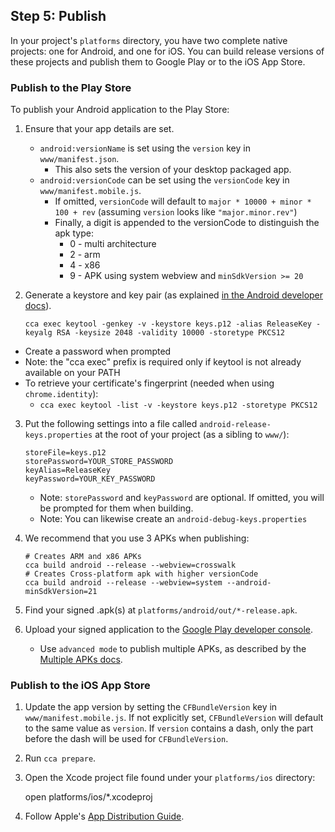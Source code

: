 ## Step 5: Publish

In your project's `platforms` directory, you have two complete native projects: one for Android, and one for iOS. You can build release versions of these projects and publish them to Google Play or to the iOS App Store.

### Publish to the Play Store

To publish your Android application to the Play Store:

1. Ensure that your app details are set.
    * `android:versionName` is set using the `version` key in `www/manifest.json`.
       * This also sets the version of your desktop packaged app.
    * `android:versionCode` can be set using the `versionCode` key in `www/manifest.mobile.js`.
       * If omitted, `versionCode` will default to `major * 10000 + minor * 100 + rev` (assuming `version` looks like `"major.minor.rev"`)
       * Finally, a digit is appended to the versionCode to distinguish the apk type:
         * 0 - multi architecture
         * 2 - arm
         * 4 - x86
         * 9 - APK using system webview and `minSdkVersion >= 20`

2. Generate a keystore and key pair (as explained [in the Android developer docs](http://developer.android.com/tools/publishing/app-signing.html#signing-manually)).
   ```
   cca exec keytool -genkey -v -keystore keys.p12 -alias ReleaseKey -keyalg RSA -keysize 2048 -validity 10000 -storetype PKCS12
   ```
  * Create a password when prompted
  * Note: the "cca exec" prefix is required only if keytool is not already available on your PATH
  * To retrieve your certificate's fingerprint (needed when using `chrome.identity`):
    * `cca exec keytool -list -v -keystore keys.p12 -storetype PKCS12`


3. Put the following settings into a file called `android-release-keys.properties` at the root of your project (as a sibling to `www/`):

    ```
    storeFile=keys.p12
    storePassword=YOUR_STORE_PASSWORD
    keyAlias=ReleaseKey
    keyPassword=YOUR_KEY_PASSWORD
    ```
    * Note: `storePassword` and `keyPassword` are optional. If omitted, you will be prompted for them when building.
    * Note: You can likewise create an `android-debug-keys.properties`

4. We recommend that you use 3 APKs when publishing:
   ```
   # Creates ARM and x86 APKs
   cca build android --release --webview=crosswalk
   # Creates Cross-platform apk with higher versionCode
   cca build android --release --webview=system --android-minSdkVersion=21
   ```

5. Find your signed .apk(s) at `platforms/android/out/*-release.apk`.

6. Upload your signed application to the [Google Play developer console](https://play.google.com/apps/publish).
   * Use `advanced mode` to publish multiple APKs, as described by the [Multiple APKs docs](http://developer.android.com/google/play/publishing/multiple-apks.html).

### Publish to the iOS App Store

1. Update the app version by setting the `CFBundleVersion` key in `www/manifest.mobile.js`. If not explicitly set, `CFBundleVersion` will default to the same value as `version`. If `version` contains a dash, only the part before the dash will be used for `CFBundleVersion`.

2. Run `cca prepare`.

2. Open the Xcode project file found under your `platforms/ios` directory:

    open platforms/ios/*.xcodeproj

3. Follow Apple's [App Distribution Guide](https://developer.apple.com/library/ios/documentation/IDEs/Conceptual/AppDistributionGuide/Introduction/Introduction.html).
